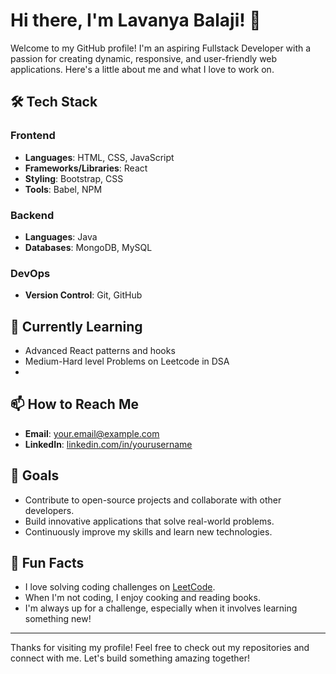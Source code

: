 # Hi there, I'm Lavanya Balaji! 👋

Welcome to my GitHub profile! I'm an aspiring Fullstack Developer with a passion for creating dynamic, responsive, and user-friendly web applications. Here's a little about me and what I love to work on.

## 🛠️ Tech Stack

### Frontend
- **Languages**: HTML, CSS, JavaScript
- **Frameworks/Libraries**: React
- **Styling**: Bootstrap,  CSS
- **Tools**:  Babel, NPM

### Backend
- **Languages**:  Java
- **Databases**: MongoDB, MySQL

### DevOps
- **Version Control**: Git, GitHub


## 🌱 Currently Learning
- Advanced React patterns and hooks
- Medium-Hard level Problems on Leetcode in DSA
- 
## 📫 How to Reach Me
- **Email**: [your.email@example.com](laaavanyabalaji03@gmail.com)
- **LinkedIn**: [linkedin.com/in/yourusername](https://www.linkedin.com/in/lavanya-balaji-a65180312/)

## 🚀 Goals
- Contribute to open-source projects and collaborate with other developers.
- Build innovative applications that solve real-world problems.
- Continuously improve my skills and learn new technologies.

## 🎯 Fun Facts
- I love solving coding challenges on [LeetCode](https://leetcode.com/LaaavanyaBalaji).
- When I'm not coding, I enjoy cooking and reading books.
- I'm always up for a challenge, especially when it involves learning something new!

---

Thanks for visiting my profile! Feel free to check out my repositories and connect with me. Let's build something amazing together!
